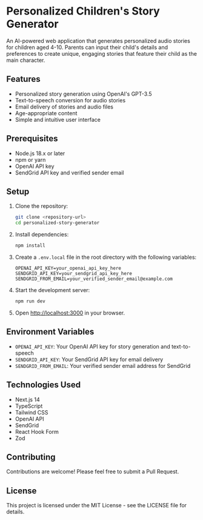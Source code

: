 # Personalized Children's Story Generator

An AI-powered web application that generates personalized audio stories for children aged 4-10. Parents can input their child's details and preferences to create unique, engaging stories that feature their child as the main character.

## Features

- Personalized story generation using OpenAI's GPT-3.5
- Text-to-speech conversion for audio stories
- Email delivery of stories and audio files
- Age-appropriate content
- Simple and intuitive user interface

## Prerequisites

- Node.js 18.x or later
- npm or yarn
- OpenAI API key
- SendGrid API key and verified sender email

## Setup

1. Clone the repository:
   ```bash
   git clone <repository-url>
   cd personalized-story-generator
   ```

2. Install dependencies:
   ```bash
   npm install
   ```

3. Create a `.env.local` file in the root directory with the following variables:
   ```
   OPENAI_API_KEY=your_openai_api_key_here
   SENDGRID_API_KEY=your_sendgrid_api_key_here
   SENDGRID_FROM_EMAIL=your_verified_sender_email@example.com
   ```

4. Start the development server:
   ```bash
   npm run dev
   ```

5. Open [http://localhost:3000](http://localhost:3000) in your browser.

## Environment Variables

- `OPENAI_API_KEY`: Your OpenAI API key for story generation and text-to-speech
- `SENDGRID_API_KEY`: Your SendGrid API key for email delivery
- `SENDGRID_FROM_EMAIL`: Your verified sender email address for SendGrid

## Technologies Used

- Next.js 14
- TypeScript
- Tailwind CSS
- OpenAI API
- SendGrid
- React Hook Form
- Zod

## Contributing

Contributions are welcome! Please feel free to submit a Pull Request.

## License

This project is licensed under the MIT License - see the LICENSE file for details.
